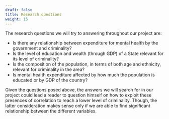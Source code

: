 ```yaml
---
draft: false
title: Research questions
weight: 15
---
```


The research questions we will try to answering throughout our project are:
  
  <ul>
  <li>Is there any relationship between expenditure      for mental health by the government and    criminality?</li>
  <li>Is the level of education and wealth (through GDP) of a State relevant for its level of criminality?</li>
  <li> Is the composition of the population, in terms of both age and ethnicity, relevant for criminality in the area? </li>
  <li>Is mental health expenditure affected by how much the population is educated or by GDP of the country? </li>
  </ul>
  Given the questions posed above, the answers we will search for in our project could lead a reader to question himself on how to exploit these presences of correlation to reach a lower level of criminality. Though, the latter consideration makes sense only if we are able to find significant relationship between the different variables. 